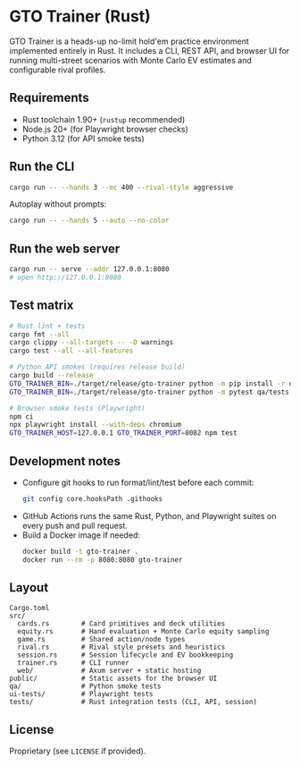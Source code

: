 # GTO Trainer (Rust)

GTO Trainer is a heads-up no-limit hold'em practice environment implemented entirely in Rust. It includes a CLI, REST API, and browser UI for running multi-street scenarios with Monte Carlo EV estimates and configurable rival profiles.

## Requirements

- Rust toolchain 1.90+ (`rustup` recommended)
- Node.js 20+ (for Playwright browser checks)
- Python 3.12 (for API smoke tests)

## Run the CLI

```bash
cargo run -- --hands 3 --mc 400 --rival-style aggressive
```

Autoplay without prompts:

```bash
cargo run -- --hands 5 --auto --no-color
```

## Run the web server

```bash
cargo run -- serve --addr 127.0.0.1:8080
# open http://127.0.0.1:8080
```

## Test matrix

```bash
# Rust lint + tests
cargo fmt --all
cargo clippy --all-targets -- -D warnings
cargo test --all --all-features

# Python API smokes (requires release build)
cargo build --release
GTO_TRAINER_BIN=./target/release/gto-trainer python -m pip install -r qa/requirements.txt
GTO_TRAINER_BIN=./target/release/gto-trainer python -m pytest qa/tests

# Browser smoke tests (Playwright)
npm ci
npx playwright install --with-deps chromium
GTO_TRAINER_HOST=127.0.0.1 GTO_TRAINER_PORT=8082 npm test
```

## Development notes

- Configure git hooks to run format/lint/test before each commit:
  ```bash
  git config core.hooksPath .githooks
  ```
- GitHub Actions runs the same Rust, Python, and Playwright suites on every push and pull request.
- Build a Docker image if needed:
  ```bash
  docker build -t gto-trainer .
  docker run --rm -p 8080:8080 gto-trainer
  ```

## Layout

```
Cargo.toml
src/
  cards.rs        # Card primitives and deck utilities
  equity.rs       # Hand evaluation + Monte Carlo equity sampling
  game.rs         # Shared action/node types
  rival.rs        # Rival style presets and heuristics
  session.rs      # Session lifecycle and EV bookkeeping
  trainer.rs      # CLI runner
  web/            # Axum server + static hosting
public/           # Static assets for the browser UI
qa/               # Python smoke tests
ui-tests/         # Playwright tests
tests/            # Rust integration tests (CLI, API, session)
```

## License

Proprietary (see `LICENSE` if provided).
